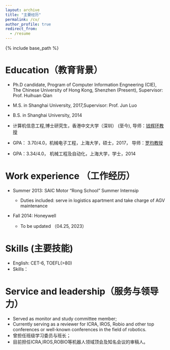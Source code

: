 ```yaml
---
layout: archive
title: "主要经历"
permalink: /cv/
author_profile: true
redirect_from:
  - /resume
---
```


{% include base_path %}

Education（教育背景）
======
* Ph.D candidate, Program of Computer Information Engneering (CIE),  The Chinese University of Hong Kong, Shenzhen (Present), Supervisor: Prof. Huihuan Qian
* M.S. in Shanghai University, 2017,Supervisor: Prof. Jun Luo
* B.S. in Shanghai University, 2014

* 计算机信息工程,博士研究生，香港中文大学（深圳） (至今), 导师：<a href="https://sse.cuhk.edu.cn/faculty/qianhuihuan">钱辉环教授</a>
* GPA： 3.70/4.0，机械电子工程，上海大学，硕士，2017，   导师：<a href="http://slmt.cqu.edu.cn/info/10513/87579.htm">罗均教授</a> 
* GPA：3.34/4.0， 机械工程及自动化，上海大学，学士，2014

Work experience （工作经历）
======
* Summer 2013: SAIC Motor “Rong School” Summer Internsip
  * Duties included: serve in logistics apartment and take charge of AGV maintenance

* Fall 2014: Honeywell
  * To be updated （04.25, 2023）
  
Skills (主要技能)
======
* English: CET-6, TOEFL(>80)
* Skills：


Service and leadership（服务与领导力）
======
* Served as monitor and study committee member;
* Currently serving as a reviewer for ICRA, IROS, Robio and other top conferences or well-known conferences in the field of robotics.
* 曾担任班级学习委员与班长；
* 目前担任ICRA,IROS,ROBIO等机器人领域顶会及知名会议的审稿人。
